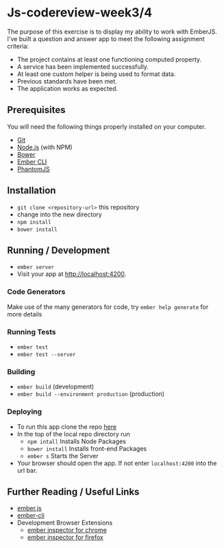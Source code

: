 # Js-codereview-week3/4

The purpose of this exercise is to display my ability to work with EmberJS. I've built a question and answer app to meet the following assignment criteria:
* The project contains at least one functioning computed property.
* A service has been implemented successfully.
* At least one custom helper is being used to format data.
* Previous standards have been met.
* The application works as expected.

## Prerequisites

You will need the following things properly installed on your computer.

* [Git](http://git-scm.com/)
* [Node.js](http://nodejs.org/) (with NPM)
* [Bower](http://bower.io/)
* [Ember CLI](http://ember-cli.com/)
* [PhantomJS](http://phantomjs.org/)

## Installation

* `git clone <repository-url>` this repository
* change into the new directory
* `npm install`
* `bower install`

## Running / Development

* `ember server`
* Visit your app at [http://localhost:4200](http://localhost:4200).

### Code Generators

Make use of the many generators for code, try `ember help generate` for more details

### Running Tests

* `ember test`
* `ember test --server`

### Building

* `ember build` (development)
* `ember build --environment production` (production)

### Deploying

* To run this app clone the repo [here](https://github.com/hiitsdustindavis/js-codereview-week3)
* In the top of the local repo directory run
  * `npm intall` Installs Node Packages
  * `bower install` Installs front-end Packages
  * `ember s` Starts the Server
* Your browser should open the app. If not enter `localhost:4200` into the url bar.

## Further Reading / Useful Links

* [ember.js](http://emberjs.com/)
* [ember-cli](http://ember-cli.com/)
* Development Browser Extensions
  * [ember inspector for chrome](https://chrome.google.com/webstore/detail/ember-inspector/bmdblncegkenkacieihfhpjfppoconhi)
  * [ember inspector for firefox](https://addons.mozilla.org/en-US/firefox/addon/ember-inspector/)
